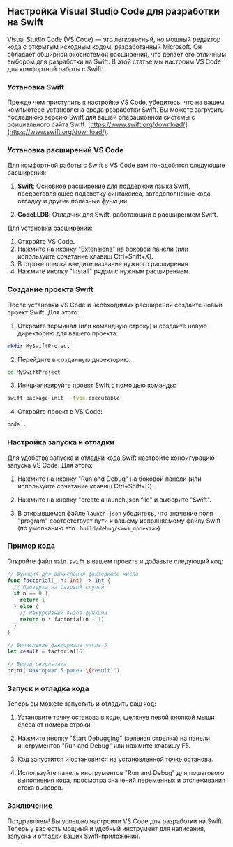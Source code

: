 ## Настройка Visual Studio Code для разработки на Swift

Visual Studio Code (VS Code) — это легковесный, но мощный редактор кода с открытым исходным кодом, разработанный Microsoft. Он обладает обширной экосистемой расширений, что делает его отличным выбором для разработки на Swift. В этой статье мы настроим VS Code для комфортной работы с Swift.

### Установка Swift

Прежде чем приступить к настройке VS Code, убедитесь, что на вашем компьютере установлена среда разработки Swift.  Вы можете загрузить последнюю версию Swift для вашей операционной системы с официального сайта Swift: [https://www.swift.org/download/](https://www.swift.org/download/).

### Установка расширений VS Code

Для комфортной работы с Swift в VS Code вам понадобятся следующие расширения:

1. **Swift**: Основное расширение для поддержки языка Swift, предоставляющее подсветку синтаксиса, автодополнение кода, отладку и другие полезные функции.

2. **CodeLLDB**: Отладчик для Swift, работающий с расширением Swift.

Для установки расширений:

1. Откройте VS Code.
2. Нажмите на иконку "Extensions" на боковой панели (или используйте сочетание клавиш Ctrl+Shift+X).
3. В строке поиска введите название нужного расширения.
4. Нажмите кнопку "Install" рядом с нужным расширением.

### Создание проекта Swift

После установки VS Code и необходимых расширений создайте новый проект Swift. Для этого:

1. Откройте терминал (или командную строку) и создайте новую директорию для вашего проекта:

```bash
mkdir MySwiftProject
```

2. Перейдите в созданную директорию:

```bash
cd MySwiftProject
```

3. Инициализируйте проект Swift с помощью команды:

```bash
swift package init --type executable
```

4. Откройте проект в VS Code:

```bash
code .
```

### Настройка запуска и отладки

Для удобства запуска и отладки кода Swift настройте конфигурацию запуска VS Code. Для этого:

1. Нажмите на иконку "Run and Debug" на боковой панели (или используйте сочетание клавиш Ctrl+Shift+D).

2. Нажмите на кнопку "create a launch.json file" и выберите "Swift".

3. В открывшемся файле `launch.json` убедитесь, что значение поля "program" соответствует пути к вашему исполняемому файлу Swift (по умолчанию это `.build/debug/<имя_проекта>`).

### Пример кода

Откройте файл `main.swift` в вашем проекте и добавьте следующий код:

```swift
// Функция для вычисления факториала числа
func factorial(_ n: Int) -> Int {
  // Проверка на базовый случай
  if n == 0 {
    return 1
  } else {
    // Рекурсивный вызов функции
    return n * factorial(n - 1)
  }
}

// Вычисление факториала числа 5
let result = factorial(5)

// Вывод результата
print("Факториал 5 равен \(result)")
```

### Запуск и отладка кода

Теперь вы можете запустить и отладить ваш код:

1. Установите точку останова в коде, щелкнув левой кнопкой мыши слева от номера строки.

2. Нажмите кнопку "Start Debugging" (зеленая стрелка) на панели инструментов "Run and Debug" или нажмите клавишу F5.

3. Код запустится и остановится на установленной точке останова.

4. Используйте панель инструментов "Run and Debug" для пошагового выполнения кода, просмотра значений переменных и отслеживания стека вызовов.

### Заключение

Поздравляем! Вы успешно настроили VS Code для разработки на Swift. Теперь у вас есть мощный и удобный инструмент для написания, запуска и отладки ваших Swift-приложений. 
